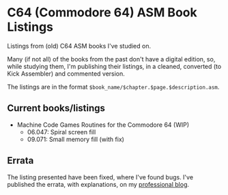 # C64 (Commodore 64) ASM Book Listings

Listings from (old) C64 ASM books I've studied on.

Many (if not all) of the books from the past don't have a digital edition, so, while studying them, I'm publishing their listings, in a cleaned, converted (to Kick Assembler) and commented version.

The listings are in the format `$book_name/$chapter.$page.$description.asm`.

## Current books/listings

- Machine Code Games Routines for the Commodore 64 (WIP)
  - 06.047: Spiral screen fill
  - 09.071: Small memory fill (with fix)

## Errata

The listing presented have been fixed, where I've found bugs. I've published the errata, with explanations, on my [professional blog](https://saveriomiroddi.github.io/tag/retrocomputing/).
